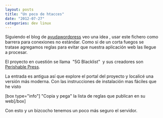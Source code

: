 ```yaml
---
layout: posts
title: "Un poco de htacces"
date: "2012-07-27"
categories: dev linux
---
```


Siguiendo el blog de [ayudawordpress](https://ayudawordpress.com/usa-htaccess-como-firewall/ "htaccess-como-firewall") veo una idea , usar este fichero como barrera para conexiones no estándar. Como si de un corta fuegos se tratase agregamos reglas para evitar que nuestra aplicación web las llegue a procesar.

El proyecto en cuestión se llama  "5G Blacklist"  y sus creadores son [Perishable Press](https://perishablepress.com).

La entrada es antigua así que explore el portal del proyecto y localicé una versión más moderna. Con las instrucciones de instalación mas fáciles que he visto

\[box type="info"\] "Copia y pega" la lista de reglas que publican en su web\[/box\]

Con esto y un bizcocho tenemos un poco más seguro el servidor.
